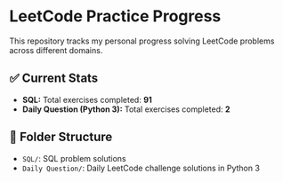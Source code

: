 # LeetCode Practice Progress

This repository tracks my personal progress solving LeetCode problems across different domains.

## ✅ Current Stats

- **SQL:** Total exercises completed: **91**
- **Daily Question (Python 3):** Total exercises completed: **2**

## 📁 Folder Structure

- `SQL/`: SQL problem solutions
- `Daily Question/`: Daily LeetCode challenge solutions in Python 3
